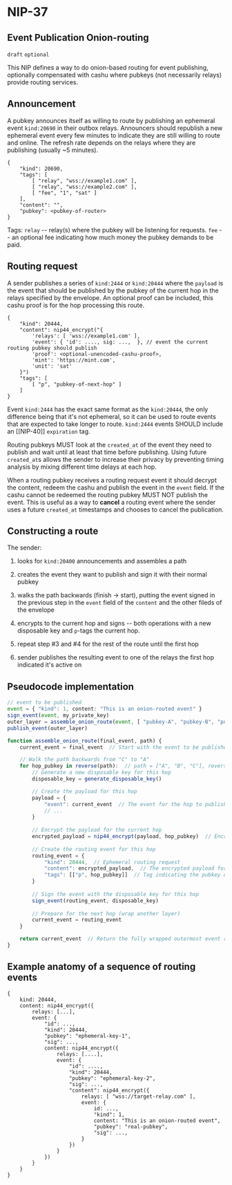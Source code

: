 NIP-37
======

Event Publication Onion-routing
-----------------

`draft` `optional`

This NIP defines a way to do onion-based routing for event publishing, optionally compensated with cashu where pubkeys (not necessarily relays) provide routing services.

## Announcement
A pubkey announces itself as willing to route by publishing an ephemeral event `kind:20690` in their outbox relays. Announcers should republish a new ephemeral event every few minutes to indicate they are still willing to route and online. The refresh rate depends on the relays where they are publishing (usually ~5 minutes).

```jsonc
{
    "kind": 20690,
    "tags": [
        [ "relay", "wss://example1.com" ],
        [ "relay", "wss://example2.com" ],
        [ "fee", "1", "sat" ]
    ],
    "content": "",
    "pubkey": <pubkey-of-router>
}
```

Tags:
`relay` -- relay(s) where the pubkey will be listening for requests.
`fee` -- an optional fee indicating how much money the pubkey demands to be paid.

## Routing request
A sender publishes a series of `kind:2444` or `kind:20444` where the `payload` is the event that should be published by the pubkey of the current hop in the relays specified by the envelope. An optional proof can be included, this cashu proof is for the hop processing this route.

```jsonc
{
    "kind": 20444,
    "content": nip44_encrypt("{
        'relays': [ 'wss://example1.com' ],
        'event': { 'id': ...., sig: ...,  }, // event the current routing pubkey should publish
        'proof': <optional-unencoded-cashu-proof>,
        'mint': 'https://mint.com',
        'unit': 'sat'
    }")
    "tags": [
        [ "p", "pubkey-of-next-hop" ]
    ]
}
```

Event `kind:2444` has the exact same format as the `kind:20444`, the only difference being that it's not ephemeral, so it can be used to route events that are expected to take longer to route. `kind:2444` events SHOULD include an [[NIP-40]] `expiration` tag.

Routing pubkeys MUST look at the `created_at` of the event they need to publish and wait until at least that time before publishing. Using future `created_at`s allows the sender to increase their privacy by preventing timing analysis by mixing different time delays at each hop.

When a routing pubkey receives a routing request event it should decrypt the content, redeem the cashu and publish the event in the `event` field. If the cashu cannot be redeemed the routing pubkey MUST NOT publish the event. This is useful as a way to **cancel** a routing event where the sender uses a future `created_at` timestamps and chooses to cancel the publication.

## Constructing a route
The sender:

1. looks for `kind:20400` announcements and assembles a path
2. creates the event they want to publish and sign it with their normal pubkey

3. walks the path backwards (finish -> start), putting the event signed in the previous step in the `event` field of the `content` and the other fileds of the envelope
4. encrypts to the current hop and signs -- both operations with a new disposable key and `p`-tags the current hop.
3. repeat step #3 and #4 for the rest of the route until the first hop
4. sender publishes the resulting event to one of the relays the first hop indicated it's active on

## Pseudocode implementation
```ts
// event to be published
event = { "kind": 1, content: "This is an onion-routed event" }
sign_event(event, my_private_key)
outer_layer = assemble_onion_route(event, [ "pubkey-A", "pubkey-B", "pubkey-C" ])
publish_event(outer_layer)

function assemble_onion_route(final_event, path) {
    current_event = final_event  // Start with the event to be published by the final hop

    // Walk the path backwards from "C" to "A"
    for hop_pubkey in reverse(path):  // path = ["A", "B", "C"], reversed to ["C", "B", "A"]
        // Generate a new disposable key for this hop
        disposable_key = generate_disposable_key()

        // Create the payload for this hop
        payload = {
            "event": current_event  // The event for the hop to publish
            // ...
        }
        
        // Encrypt the payload for the current hop
        encrypted_payload = nip44_encrypt(payload, hop_pubkey)  // Encrypt with the hop's pubkey
        
        // Create the routing event for this hop
        routing_event = {
            "kind": 20444,  // Ephemeral routing request
            "content": encrypted_payload,  // The encrypted payload for this hop
            "tags": [["p", hop_pubkey]]  // Tag indicating the pubkey of the next hop
        }
        
        // Sign the event with the disposable key for this hop
        sign_event(routing_event, disposable_key)
        
        // Prepare for the next hop (wrap another layer)
        current_event = routing_event
    }

    return current_event  // Return the fully wrapped outermost event ready to be published
}

```

## Example anatomy of a sequence of routing events

```jsonc
{
    kind: 20444,
    content: nip44_encrypt({
        relays: [...],
        event: {
            "id": ...,
            "kind": 20444,
            "pubkey": "ephemeral-key-1",
            "sig": ...,
            content: nip44_encrypt({
                relays: [....],
                event: {
                    "id": ....,
                    "kind": 20444,
                    "pubkey": "ephemeral-key-2",
                    "sig": ...,
                    "content": nip44_encrypt({
                        relays: [ "wss://target-relay.com" ],
                        event: {
                            id: ...,
                            "kind": 1,
                            content: "This is an onion-routed event",
                            "pubkey": "real-pubkey",
                            "sig": ...,
                        }
                    })
                }
            })
        }
    }
}
```

